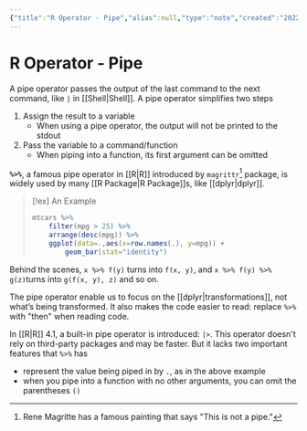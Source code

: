 ```yaml
---
{"title":"R Operator - Pipe","alias":null,"type":"note","created":"2022-09-24T17:51:22","modified":"2022-09-25T01:23:45","dg-publish":true,"sup":{},"state":"done","related":{},"permalink":"/r-operator-pipe/","dgPassFrontmatter":true,"updated":"2022-09-25T01:23:45"}
---
```



# R Operator - Pipe

A pipe operator passes the output of the last command to the next command, like `|` in [[Shell\|Shell]]. A pipe operator simplifies two steps

1. Assign the result to a variable
    - When using a pipe operator, the output will not be printed to the stdout
2. Pass the variable to a command/function
    - When piping into a function, its first argument can be omitted

**`%>%`**, a famous pipe operator in [[R\|R]] introduced by `magrittr`[^1] package, is widely used by many [[R Package\|R Package]]s, like [[dplyr\|dplyr]].

[^1]: Rene Magritte has a famous painting that says "This is not a pipe."

> [!ex] An Example
>
> ```r
> mtcars %>% 
>     filter(mpg > 25) %>%
>     arrange(desc(mpg)) %>%
>     ggplot(data=.,aes(x=row.names(.), y=mpg)) +
>         geom_bar(stat="identity")
> ```
>

Behind the scenes, `x %>% f(y)` turns into `f(x, y)`, and `x %>% f(y) %>% g(z)`turns into `g(f(x, y), z)` and so on.

The pipe operator enable us to focus on the [[dplyr\|transformations]], not what’s being transformed. It also makes the code easier to read: replace `%>%` with "then" when reading code.

In [[R\|R]] 4.1, a built-in pipe operator is introduced: `|>`. This operator doesn't rely on third-party packages and may be faster. But it lacks two important features that `%>%` has

- represent the value being piped in by `.`, as in the above example
- when you pipe into a function with no other arguments, you can omit the parentheses `()`
